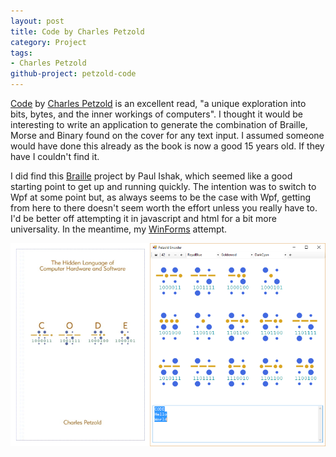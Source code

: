 ```yaml
---
layout: post
title: Code by Charles Petzold
category: Project
tags:
- Charles Petzold 
github-project: petzold-code
---
```

[Code](http://charlespetzold.com/code/index.html) by [Charles Petzold](http://charlespetzold.com/) is an excellent read, "a unique exploration into bits, bytes, and the inner workings of computers".
I thought it would be interesting to write an application to generate the combination of Braille, Morse and Binary found on the cover for any text input. 
I assumed someone would have done this already as the book is now a good 15 years old. 
If they have I couldn't find it. 


I did find this [Braille](https://code.msdn.microsoft.com/windowsdesktop/Drawing-Braille-Characters-920dbcea) project by Paul Ishak, which seemed like a good starting point to get up and running quickly.
The intention was to switch to Wpf at some point but, as always seems to be the case with Wpf, getting from here to there doesn't seem worth the effort unless you really have to.
I'd be better off attempting it in javascript and html for a bit more universality.
In the meantime, my [WinForms](https://github.com/idiotandrobot/petzold-code) attempt.

![Book Cover and Screenshot](https://raw.githubusercontent.com/idiotandrobot/petzold-code/master/README/Cover%20and%20Screenshot.png)
